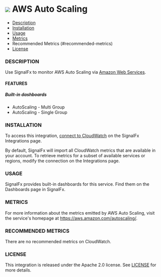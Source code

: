 # ![](./img/integration_awsautoscaling.png)  AWS Auto Scaling

- [Description](#description)
- [Installation](#installation)
- [Usage](#usage)
- [Metrics](#metrics)
- Recommended Metrics (#recommended-metrics)
- [License](#license)

### DESCRIPTION

Use SignalFx to monitor AWS Auto Scaling via [Amazon Web Services](https://github.com/signalfx/integrations/tree/master/aws)[](sfx_link:aws).

#### FEATURES

##### Built-in dashboards

- AutoScaling - Multi Group
- AutoScaling - Single Group

### INSTALLATION

To access this integration, [connect to CloudWatch](https://github.com/signalfx/integrations/tree/master/aws)[](sfx_link:aws) on the SignalFx Integrations page.

By default, SignalFx will import all CloudWatch metrics that are available in your account. To retrieve metrics for a subset of available services or regions, modify the connection on the Integrations page.

### USAGE

SignalFx provides built-in dashboards for this service. Find them on the Dashboards page in SignalFx.

### METRICS

For more information about the metrics emitted by AWS Auto Scaling, visit the service's homepage at <a target="_blank" href="https://aws.amazon.com/autoscaling/">https://aws.amazon.com/autoscaling/</a>.

### RECOMMENDED METRICS

There are no recommended metrics on CloudWatch.

### LICENSE

This integration is released under the Apache 2.0 license. See [LICENSE](./LICENSE) for more details.
